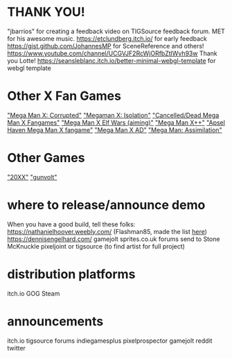 
# THANK YOU!
"jbarrios" for creating a feedback video on TIGSource feedback forum.
MET for his awesome music.
https://etclundberg.itch.io/ for early feedback
https://gist.github.com/JohannesMP for SceneReference and others!
https://www.youtube.com/channel/UCGVJF2RcWjORfbZtlWvh93w Thank you Lotte!
https://seansleblanc.itch.io/better-minimal-webgl-template for webgl template

# Other X Fan Games
["Mega Man X: Corrupted"](http://www.megamanxcorrupted.com/)
["Megaman X: Isolation"](https://www.youtube.com/channel/UC2CSkCJMni7CuRLLmEGpKSw)
["Cancelled/Dead Mega Man X Fangames"](https://www.youtube.com/watch?v=PB8pMBSK8AU)
["Mega Man X Elf Wars (aiming)"](https://youtu.be/xGahhqoooT0?t=109)
["Mega Man X++"](https://www.youtube.com/watch?v=twI3res-obs)
["Apsel Haven Mega Man X fangame"](https://www.youtube.com/watch?v=CwW_cziXs4U)
["Mega Man X AD"](https://reploidsoft.blogspot.com/)
["Mega Man: Assimilation"](https://www.youtube.com/watch?v=y_18Gljz_ec)

# Other Games
["20XX"](https://store.steampowered.com/app/322110/20XX/)
["gunvolt"]()


# where to release/announce demo
When you have a good build, tell these folks:
https://nathanielhoover.weebly.com/  (Flashman85, made the list [here](https://sprites-inc.co.uk/thread-1505-page-8.html))
https://dennisengelhard.com/
gamejolt
sprites.co.uk forums
send to Stone McKnuckle
pixeljoint or tigsource (to find artist for full project)
# distribution platforms
itch.io
GOG
Steam

# announcements
itch.io
tigsource forums
indiegamesplus
pixelprospector
gamejolt
reddit
twitter
